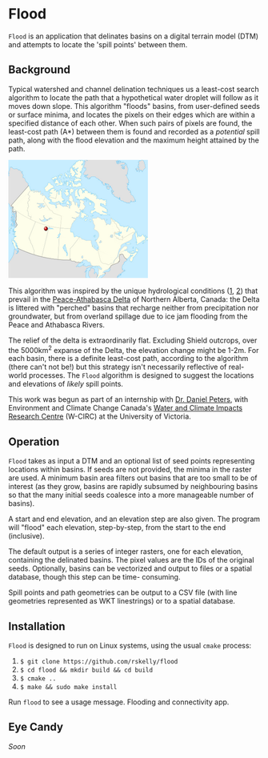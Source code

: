 # Flood

`Flood` is an application that delinates basins on a digital terrain 
model (DTM) and attempts to locate the 'spill points' between them.

## Background

Typical watershed and channel delination techniques us a least-cost 
search algorithm to locate the path that a hypothetical water droplet 
will follow as it moves down slope. This algorithm "floods" basins, 
from user-defined seeds or surface minima, and locates the 
pixels on their edges which are within a specified distance of
each other. When such pairs of pixels are found, the least-cost path
(A*) between them is found and recorded as a *potential* spill path,
along with the flood elevation and the maximum height attained by
the path.

<img src="assets/pad_map.png" alt="Peace-Athabasca Delta" />

This algorithm was inspired by the unique hydrological conditions ([1](https://onlinelibrary.wiley.com/doi/abs/10.1002/hyp.6420), [2](https://link.springer.com/article/10.1007/s11273-005-1114-1))
that prevail in the [Peace-Athabasca Delta](https://en.wikipedia.org/wiki/Peace%E2%80%93Athabasca_Delta) of Northern Alberta, Canada:
the Delta is littered with "perched" basins that recharge neither
from precipitation nor groundwater, but from overland spillage due to ice jam
flooding from the Peace and Athabasca Rivers. 

The relief of the delta is extraordinarily flat. Excluding Shield outcrops, 
over the 5000km<sup>2</sup> expanse of the Delta, the elevation change might be 1-2m. For 
each basin, there is a definite least-cost path, according to the algorithm 
(there can't not be!) but this strategy isn't necessarily reflective of 
real-world processes. The `Flood` algorithm is designed to suggest the locations
and elevations of *likely* spill points.

This work was begun as part of an internship with [Dr. Daniel Peters](https://profils-profiles.science.gc.ca/en/profile/daniel-l-peters-phd-pgeo), with 
Environment and Climate Change Canada's [Water and Climate Impacts Research 
Centre](https://www.uvic.ca/research/centres/wcirc/) (W-CIRC) at the University of Victoria.

## Operation

`Flood` takes as input a DTM and an optional list of seed points representing locations
within basins. If seeds are not provided, the minima in the raster are used. A minimum basin
area filters out basins that are too small to be of interest (as they grow, basins are rapidly
subsumed by neighbouring basins so that the many initial seeds coalesce into a more manageable
number of basins). 

A start and end elevation, and an elevation step are also given. The program
will "flood" each elevation, step-by-step, from the start to the end (inclusive). 

The default output is a series of integer rasters, one for each elevation, containing the 
delinated basins. The pixel values are the IDs of the original seeds. Optionally, basins 
can be vectorized and output to files or a spatial database, though this step can be time-
consuming.

Spill points and path geometries can be output to a CSV file (with line geometries represented
as WKT linestrings) or to a spatial database.
 
## Installation

`Flood` is designed to run on Linux systems, using the usual `cmake` process:

1) `$ git clone https://github.com/rskelly/flood`
2) `$ cd flood && mkdir build && cd build`
3) `$ cmake ..`
4) `$ make && sudo make install`

Run `flood` to see a usage message.
Flooding and connectivity app.

## Eye Candy

*Soon*